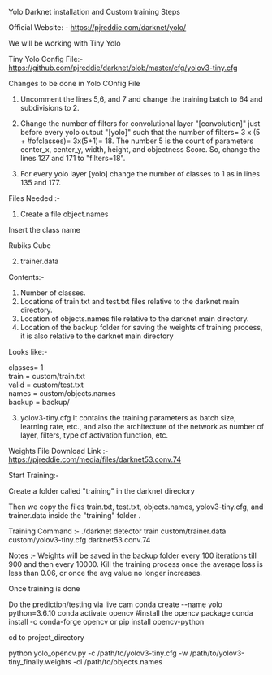 Yolo Darknet installation and Custom training Steps
 
Official Website: - https://pjreddie.com/darknet/yolo/
 
We will be working with Tiny Yolo
 
Tiny Yolo Config File:- https://github.com/pjreddie/darknet/blob/master/cfg/yolov3-tiny.cfg
 
Changes to be done in Yolo COnfig File
 
1. Uncomment the lines 5,6, and 7 and change the training batch to 64 and subdivisions to 2.
 
2. Change the number of filters for convolutional layer "[convolution]" just before every yolo output "[yolo]" such that the number of filters= 3 x (5 + #ofclasses)= 3x(5+1)= 18. The number 5 is the count of parameters center_x, center_y, width, height, and objectness Score. So, change the lines 127 and 171 to "filters=18".
 
3. For every yolo layer [yolo] change the number of classes to 1 as in lines 135 and 177.
 
Files Needed :-
 
1. Create a file object.names
 
Insert the class name
 
Rubiks Cube
 
2. trainer.data
 
Contents:-
 
1. Number of classes.
2. Locations of train.txt and test.txt files relative to the darknet main directory.
3. Location of objects.names file relative to the darknet main directory.
4. Location of the backup folder for saving the weights of training process, it is also relative to the darknet main directory
 
Looks like:-
 
classes= 1  
train  = custom/train.txt  
valid  = custom/test.txt  
names = custom/objects.names  
backup = backup/
 
3. yolov3-tiny.cfg 
It contains the training parameters as batch size, learning rate, etc., and also the architecture of the network as number of layer, filters, type of activation function, etc.
 
Weights File Download Link :- https://pjreddie.com/media/files/darknet53.conv.74
 
Start Training:-
 
Create a folder called "training" in the darknet directory
 
Then we copy the files train.txt, test.txt, objects.names, yolov3-tiny.cfg, and trainer.data inside the "training" folder .
 
Training Command :- ./darknet detector train custom/trainer.data custom/yolov3-tiny.cfg darknet53.conv.74
 
Notes :-
Weights will be saved in the backup folder every 100 iterations till 900 and then every 10000.
Kill the training process once the average loss is less than 0.06, or once the avg value no longer increases.
 
Once training is done
 
Do the prediction/testing via live cam
conda create --name yolo python=3.6.10
conda activate opencv
#install the opencv package
conda install -c conda-forge opencv
or
pip install opencv-python
 
cd to project_directory
 
python yolo_opencv.py -c /path/to/yolov3-tiny.cfg -w /path/to/yolov3-tiny_finally.weights -cl /path/to/objects.names
 
 
 
 
 
